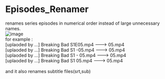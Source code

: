 # Episodes_Renamer
renames series episodes in numerical order instead of large unnecessary names.\
![image](https://user-images.githubusercontent.com/54943086/78885343-b6c27a80-7a5c-11ea-9965-85acf0e7956b.png)
\
for example :\
[uplaoded by ...] Breaking Bad S1E05.mp4 ---> 05.mp4\
[uplaoded by ...] Breaking Bad S1 -05.mp4 ---> 05.mp4\
[uplaoded by ...] Breaking Bad S1 - 05.mp4 ---> 05.mp4\
[uplaoded by ...] Breaking Bad S1 05.mp4 ---> 05.mp4\
\
and it also renames subtitle files(srt,sub)
